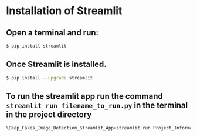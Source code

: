 
# Installation of Streamlit

## Open a terminal and run:

```bash
$ pip install streamlit
```

## Once Streamlit is installed. 

```bash
$ pip install --upgrade streamlit
```

## To run the streamlit app run the command `streamlit run filename_to_run.py` in the terminal in the project directory

```bash
\Deep_Fakes_Image_Detection_Streamlit_App>streamlit run Project_Information.py
